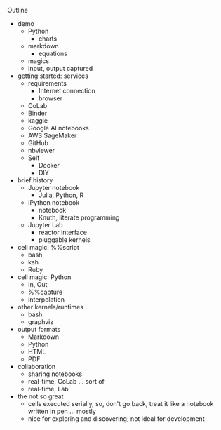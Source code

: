 Outline
- demo
  - Python
    - charts 
  - markdown
    - equations
  - magics
  - input, output captured
- getting started: services
  - requirements
    - Internet connection
    - browser
  - CoLab
  - Binder
  - kaggle
  - Google AI notebooks
  - AWS SageMaker
  - GitHub
  - nbviewer
  - Self
    - Docker
    - DIY
- brief history
  - Jupyter notebook
    - Julia, Python, R
  - IPython notebook
    - notebook
    - Knuth, literate programming
  - Jupyter Lab
    - reactor interface
    - pluggable kernels
- cell magic: %%script
  - bash
  - ksh
  - Ruby
- cell magic: Python
  - In, Out
  - %%capture
  - interpolation
- other kernels/runtimes
  - bash 
  - graphviz
- output formats
  - Markdown
  - Python
  - HTML
  - PDF
- collaboration
  - sharing notebooks
  - real-time, CoLab … sort of
  - real-time, Lab
- the not so great
  - cells executed serially, so, don't go back, treat it like a notebook written in pen ... mostly
  - nice for exploring and discovering; not ideal for development






